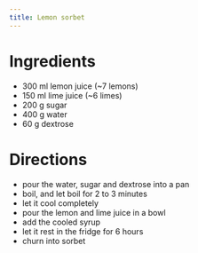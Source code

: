 ```yaml
---
title: Lemon sorbet
---
```


# Ingredients

- 300 ml lemon juice (~7 lemons)
- 150 ml lime juice (~6 limes)
- 200 g sugar
- 400 g water
- 60 g dextrose

# Directions

- pour the water, sugar and dextrose into a pan
- boil, and let boil for 2 to 3 minutes
- let it cool completely
- pour the lemon and lime juice in a bowl
- add the cooled syrup
- let it rest in the fridge for 6 hours
- churn into sorbet
